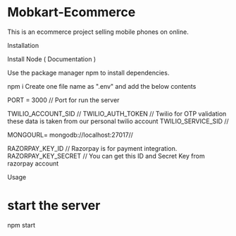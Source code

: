 # Mobkart-Ecommerce
This is an ecommerce project selling mobile phones on online.


Installation

Install Node ( Documentation )

Use the package manager npm to install dependencies.

npm i
Create one file name as ".env" and add the below contents

PORT = 3000 // Port for run the server

TWILIO_ACCOUNT_SID //
TWILIO_AUTH_TOKEN // Twilio for OTP validation these data is taken from our personal twilio account
TWILIO_SERVICE_SID //

MONGOURL= mongodb://localhost:27017//

RAZORPAY_KEY_ID // Razorpay is for payment integration.
RAZORPAY_KEY_SECRET // You can get this ID and Secret Key from razorpay account

Usage


# start the server
npm start
